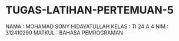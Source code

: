 # TUGAS-LATIHAN-PERTEMUAN-5
  
  NAMA : MOHAMAD SONY HIDAYATULLAH
  KELAS : TI 24 A 4
  NIM : 312410290
  MATKUL : BAHASA PEMROGRAMAN

## 
